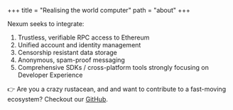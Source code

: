 +++
title = "Realising the world computer"
path = "about"
+++

Nexum seeks to integrate:

1. Trustless, verifiable RPC access to Ethereum
2. Unified account and identity management
3. Censorship resistant data storage
4. Anonymous, spam-proof messaging
5. Comprehensive SDKs / cross-platform tools strongly focusing on Developer Experience

👉 Are you a crazy rustacean, and and want to contribute to a fast-moving ecosystem? Checkout our [GitHub](https://github.com/nxm-rs).
